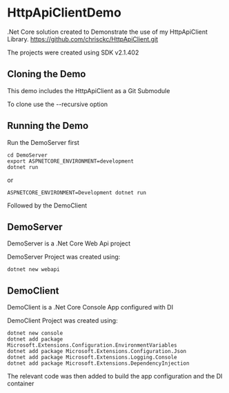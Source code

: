 # HttpApiClientDemo

.Net Core solution created to Demonstrate the use of my HttpApiClient Library.
https://github.com/chrisckc/HttpApiClient.git

The projects were created using SDK v2.1.402

## Cloning the Demo

This demo includes the HttpApiClient as a Git Submodule

To clone use the --recursive option


## Running the Demo

Run the DemoServer first

```
cd DemoServer
export ASPNETCORE_ENVIRONMENT=development
dotnet run
```
or
```
ASPNETCORE_ENVIRONMENT=Development dotnet run
```

Followed by the DemoClient

## DemoServer

DemoServer is a .Net Core Web Api project

DemoServer Project was created using:
```
dotnet new webapi
```

## DemoClient

DemoClient is a .Net Core Console App configured with DI

DemoClient Project was created using:
```
dotnet new console
dotnet add package Microsoft.Extensions.Configuration.EnvironmentVariables
dotnet add package Microsoft.Extensions.Configuration.Json
dotnet add package Microsoft.Extensions.Logging.Console
dotnet add package Microsoft.Extensions.DependencyInjection
```

The relevant code was then added to build the app configuration and the DI container
